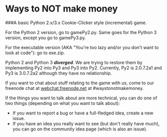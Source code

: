 # Ways to NOT make money
###A basic Python 2.x/3.x Cookie-Clicker style (incremental) game.

For the Python 2 version, go to gamePy2.py. Same goes for the Python 3 version, except you go to gamePy3.py.

For the executable version (AKA "You're too lazy and/or you don't want to look at code"): go to exe.zip.

Python 2 and Python 3 ***diverged***. We are trying to restore them by implementing Py2 into Py3 and Py3 into Py2. Currently, Py2 is 2.0.7.2a1 and Py3 is 3.0.7.2a2 although they have no relationship.

If you want to chat about stuff relating to the game with us, come to our freenode chat at [webchat.freenode.net](http://webchat.freenode.net/?channels=waystonotmakemoney) at #waystonotmakemoney.

If the things you want to talk about are more technical, you can do one of two things (depending on what you want to talk about):
  - If you want to report a bug or have a full-fledged idea, create a new issue.
  - If you have an idea you really want to see (but don't really have much), you can go on the community idea page (which is also an issue).
